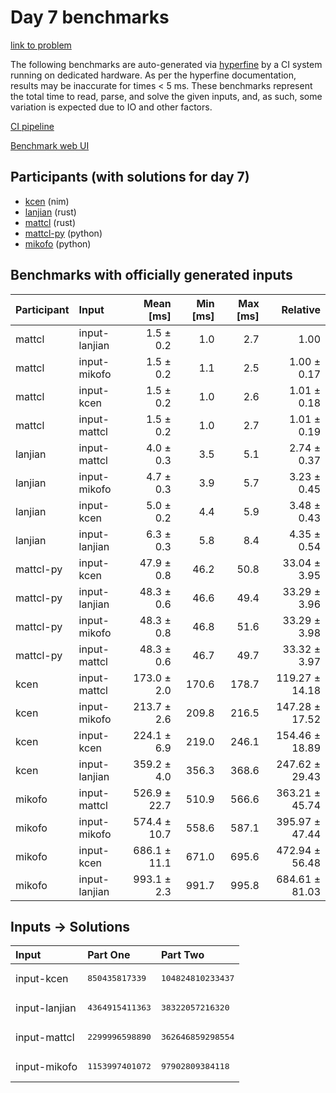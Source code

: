 # Day 7 benchmarks

[link to problem](https://adventofcode.com/2024/day/7)

The following benchmarks are auto-generated via
[hyperfine](https://github.com/sharkdp/hyperfine) by a CI system running on
dedicated hardware. As per the hyperfine documentation, results may be
inaccurate for times < 5 ms. These benchmarks represent the total time to read,
parse, and solve the given inputs, and, as such, some variation is expected due
to IO and other factors.

[CI pipeline](http://ci.papercode.net:8080/teams/main/pipelines/aoc2024)

[Benchmark web UI](https://aoc.ancalagon.black)


## Participants (with solutions for day 7)

- [kcen](https://github.com/kcen/aoc2024) (nim)
- [lanjian](https://github.com/lanjian/aoc-2024) (rust)
- [mattcl](https://github.com/mattcl/aoc2024) (rust)
- [mattcl-py](https://github.com/mattcl/aoc2024-py) (python)
- [mikofo](https://github.com/mikofo/aoc2024) (python)


## Benchmarks with officially generated inputs

| Participant | Input | Mean [ms] | Min [ms] | Max [ms] | Relative |
|:---|:---|---:|---:|---:|---:|
| mattcl | input-lanjian | 1.5 ± 0.2 | 1.0 | 2.7 | 1.00 |
| mattcl | input-mikofo | 1.5 ± 0.2 | 1.1 | 2.5 | 1.00 ± 0.17 |
| mattcl | input-kcen | 1.5 ± 0.2 | 1.0 | 2.6 | 1.01 ± 0.18 |
| mattcl | input-mattcl | 1.5 ± 0.2 | 1.0 | 2.7 | 1.01 ± 0.19 |
| lanjian | input-mattcl | 4.0 ± 0.3 | 3.5 | 5.1 | 2.74 ± 0.37 |
| lanjian | input-mikofo | 4.7 ± 0.3 | 3.9 | 5.7 | 3.23 ± 0.45 |
| lanjian | input-kcen | 5.0 ± 0.2 | 4.4 | 5.9 | 3.48 ± 0.43 |
| lanjian | input-lanjian | 6.3 ± 0.3 | 5.8 | 8.4 | 4.35 ± 0.54 |
| mattcl-py | input-kcen | 47.9 ± 0.8 | 46.2 | 50.8 | 33.04 ± 3.95 |
| mattcl-py | input-lanjian | 48.3 ± 0.6 | 46.6 | 49.4 | 33.29 ± 3.96 |
| mattcl-py | input-mikofo | 48.3 ± 0.8 | 46.8 | 51.6 | 33.29 ± 3.98 |
| mattcl-py | input-mattcl | 48.3 ± 0.6 | 46.7 | 49.7 | 33.32 ± 3.97 |
| kcen | input-mattcl | 173.0 ± 2.0 | 170.6 | 178.7 | 119.27 ± 14.18 |
| kcen | input-mikofo | 213.7 ± 2.6 | 209.8 | 216.5 | 147.28 ± 17.52 |
| kcen | input-kcen | 224.1 ± 6.9 | 219.0 | 246.1 | 154.46 ± 18.89 |
| kcen | input-lanjian | 359.2 ± 4.0 | 356.3 | 368.6 | 247.62 ± 29.43 |
| mikofo | input-mattcl | 526.9 ± 22.7 | 510.9 | 566.6 | 363.21 ± 45.74 |
| mikofo | input-mikofo | 574.4 ± 10.7 | 558.6 | 587.1 | 395.97 ± 47.44 |
| mikofo | input-kcen | 686.1 ± 11.1 | 671.0 | 695.6 | 472.94 ± 56.48 |
| mikofo | input-lanjian | 993.1 ± 2.3 | 991.7 | 995.8 | 684.61 ± 81.03 |


## Inputs -> Solutions

| Input | Part One | Part Two |
|:---|:---|:---|
|input-kcen|<pre>850435817339</pre>|<pre>104824810233437</pre>|
|input-lanjian|<pre>4364915411363</pre>|<pre>38322057216320</pre>|
|input-mattcl|<pre>2299996598890</pre>|<pre>362646859298554</pre>|
|input-mikofo|<pre>1153997401072</pre>|<pre>97902809384118</pre>|